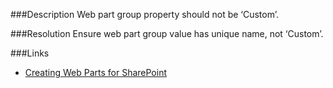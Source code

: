 ﻿<properties 
	pageTitle="RESP516402: Improve web part module" 
    pageName="resp516402"
    parentPageId="xml"
/>

###Description
Web part group property should not be ‘Custom’.

###Resolution
Ensure web part group value has unique name, not ‘Custom’.

###Links
- [Creating Web Parts for SharePoint](https://msdn.microsoft.com/en-us/library/ee231579(v=vs.100).aspx)